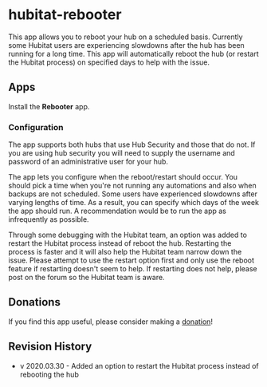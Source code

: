 # hubitat-rebooter
This app allows you to reboot your hub on a scheduled basis. Currently some Hubitat users are experiencing slowdowns after the hub has been running for a long time. This app will automatically reboot the hub (or restart the Hubitat process) on specified days to help with the issue.
 
## Apps
Install the __Rebooter__ app.

### Configuration
The app supports both hubs that use Hub Security and those that do not. If you are using hub security you will need to supply the username and password of an administrative user for your hub.

The app lets you configure when the reboot/restart should occur. You should pick a time when you're not running any automations and also when backups are not scheduled. Some users have experienced slowdowns after varying lengths of time. As a result, you can specify which days of the week the app should run. A recommendation would be to run the app as infrequently as possible.

Through some debugging with the Hubitat team, an option was added to restart the Hubitat process instead of reboot the hub. Restarting the process is faster and it will also help the Hubitat team narrow down the issue. Please attempt to use the restart option first and only use the reboot feature if restarting doesn't seem to help. If restarting does not help, please post on the forum so the Hubitat team is aware.

## Donations
If you find this app useful, please consider making a [donation](https://www.paypal.com/cgi-bin/webscr?cmd=_s-xclick&hosted_button_id=7LBRPJRLJSDDN&source=url)! 

## Revision History
* v 2020.03.30 - Added an option to restart the Hubitat process instead of rebooting the hub
